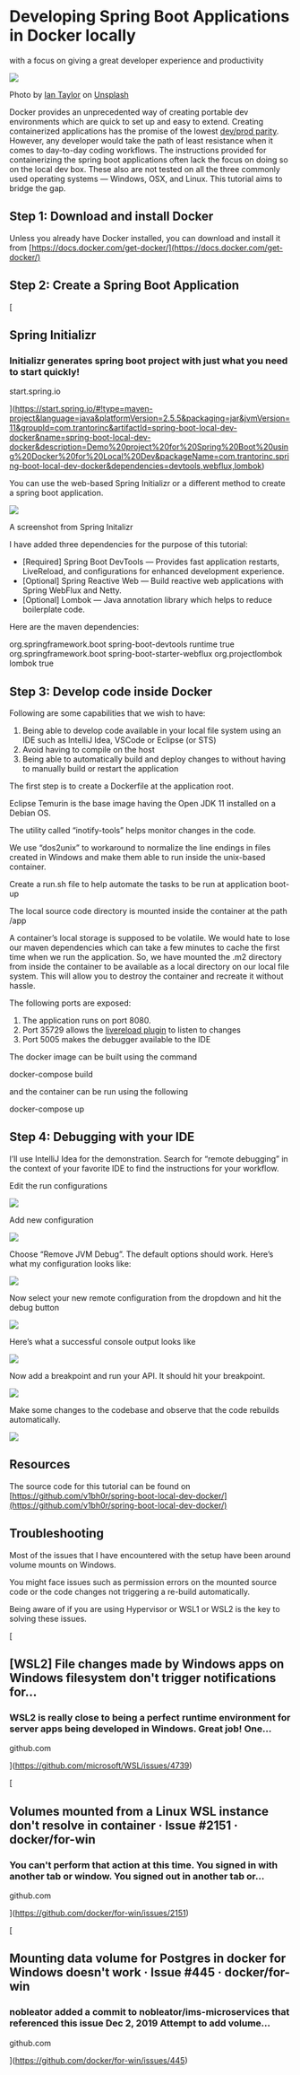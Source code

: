 Developing Spring Boot Applications in Docker locally
=====================================================

with a focus on giving a great developer experience and productivity

![](https://miro.medium.com/v2/resize:fit:700/0*A6XAaGv4m0FY9Igx)

Photo by [Ian Taylor](https://unsplash.com/@carrier_lost?utm_source=medium&utm_medium=referral) on [Unsplash](https://unsplash.com?utm_source=medium&utm_medium=referral)

Docker provides an unprecedented way of creating portable dev environments which are quick to set up and easy to extend. Creating containerized applications has the promise of the lowest [dev/prod parity](https://12factor.net/dev-prod-parity). However, any developer would take the path of least resistance when it comes to day-to-day coding workflows. The instructions provided for containerizing the spring boot applications often lack the focus on doing so on the local dev box. These also are not tested on all the three commonly used operating systems — Windows, OSX, and Linux. This tutorial aims to bridge the gap.

Step 1: Download and install Docker
-----------------------------------

Unless you already have Docker installed, you can download and install it from [https://docs.docker.com/get-docker/](https://docs.docker.com/get-docker/)

Step 2: Create a Spring Boot Application
----------------------------------------

[

Spring Initializr
-----------------

### Initializr generates spring boot project with just what you need to start quickly!

start.spring.io



](https://start.spring.io/#!type=maven-project&language=java&platformVersion=2.5.5&packaging=jar&jvmVersion=11&groupId=com.trantorinc&artifactId=spring-boot-local-dev-docker&name=spring-boot-local-dev-docker&description=Demo%20project%20for%20Spring%20Boot%20using%20Docker%20for%20Local%20Dev&packageName=com.trantorinc.spring-boot-local-dev-docker&dependencies=devtools,webflux,lombok)

You can use the web-based Spring Initializr or a different method to create a spring boot application.

![](https://miro.medium.com/v2/resize:fit:700/1*1DtJhd4BVLUOij6yoRd7Fg.png)

A screenshot from Spring Initalizr

I have added three dependencies for the purpose of this tutorial:

*   \[Required\] Spring Boot DevTools — Provides fast application restarts, LiveReload, and configurations for enhanced development experience.
*   \[Optional\] Spring Reactive Web — Build reactive web applications with Spring WebFlux and Netty.
*   \[Optional\] Lombok — Java annotation library which helps to reduce boilerplate code.

Here are the maven dependencies:

<dependency>  
   <groupId>org.springframework.boot</groupId>  
   <artifactId>spring-boot-devtools</artifactId>  
   <scope>runtime</scope>  
   <optional>true</optional>  
</dependency><dependency>  
   <groupId>org.springframework.boot</groupId>  
   <artifactId>spring-boot-starter-webflux</artifactId>  
</dependency>  
  
<dependency>  
   <groupId>org.projectlombok</groupId>  
   <artifactId>lombok</artifactId>  
   <optional>true</optional>  
</dependency>

Step 3: Develop code inside Docker
----------------------------------

Following are some capabilities that we wish to have:

1.  Being able to develop code available in your local file system using an IDE such as IntelliJ Idea, VSCode or Eclipse (or STS)
2.  Avoid having to compile on the host
3.  Being able to automatically build and deploy changes to without having to manually build or restart the application

The first step is to create a Dockerfile at the application root.

Eclipse Temurin is the base image having the Open JDK 11 installed on a Debian OS.

The utility called “inotify-tools” helps monitor changes in the code.

We use “dos2unix” to workaround to normalize the line endings in files created in Windows and make them able to run inside the unix-based container.

Create a run.sh file to help automate the tasks to be run at application boot-up

The local source code directory is mounted inside the container at the path /app

A container’s local storage is supposed to be volatile. We would hate to lose our maven dependencies which can take a few minutes to cache the first time when we run the application. So, we have mounted the .m2 directory from inside the container to be available as a local directory on our local file system. This will allow you to destroy the container and recreate it without hassle.

The following ports are exposed:

1.  The application runs on port 8080.
2.  Port 35729 allows the [livereload plugin](https://chrome.google.com/webstore/detail/livereload/jnihajbhpnppcggbcgedagnkighmdlei?hl=en) to listen to changes
3.  Port 5005 makes the debugger available to the IDE

The docker image can be built using the command

docker-compose build

and the container can be run using the following

docker-compose up

Step 4: Debugging with your IDE
-------------------------------

I’ll use IntelliJ Idea for the demonstration. Search for “remote debugging” in the context of your favorite IDE to find the instructions for your workflow.

Edit the run configurations

![](https://miro.medium.com/v2/resize:fit:545/1*aqeR9Ui51D2cIU_W1BkD5w.png)

Add new configuration

![](https://miro.medium.com/v2/resize:fit:302/1*RBRnhZ7nJ1wNlYA9JIMJ7w.png)

Choose “Remove JVM Debug”. The default options should work. Here’s what my configuration looks like:

![](https://miro.medium.com/v2/resize:fit:700/1*zdC_LRK0YZxiXzYqPiHD6w.png)

Now select your new remote configuration from the dropdown and hit the debug button

![](https://miro.medium.com/v2/resize:fit:400/1*Tlqt4BslO771IS-ngeDaDg.png)

Here’s what a successful console output looks like

![](https://miro.medium.com/v2/resize:fit:699/1*X5A45iuO5yqgWK8mUwOkqA.png)

Now add a breakpoint and run your API. It should hit your breakpoint.

![](https://miro.medium.com/v2/resize:fit:700/1*LJfrDaSBdN80L_b0SiG-Ig.png)

Make some changes to the codebase and observe that the code rebuilds automatically.

![](https://miro.medium.com/v2/resize:fit:700/1*R0n_zVeYSpGzq0wNjtJiZw.png)

Resources
---------

The source code for this tutorial can be found on [https://github.com/v1bh0r/spring-boot-local-dev-docker/](https://github.com/v1bh0r/spring-boot-local-dev-docker/)

Troubleshooting
---------------

Most of the issues that I have encountered with the setup have been around volume mounts on Windows.

You might face issues such as permission errors on the mounted source code or the code changes not triggering a re-build automatically.

Being aware of if you are using Hypervisor or WSL1 or WSL2 is the key to solving these issues.

[

\[WSL2\] File changes made by Windows apps on Windows filesystem don't trigger notifications for…
-------------------------------------------------------------------------------------------------

### WSL2 is really close to being a perfect runtime environment for server apps being developed in Windows. Great job! One…

github.com



](https://github.com/microsoft/WSL/issues/4739)

[

Volumes mounted from a Linux WSL instance don't resolve in container · Issue #2151 · docker/for-win
---------------------------------------------------------------------------------------------------

### You can't perform that action at this time. You signed in with another tab or window. You signed out in another tab or…

github.com



](https://github.com/docker/for-win/issues/2151)

[

Mounting data volume for Postgres in docker for Windows doesn't work · Issue #445 · docker/for-win
--------------------------------------------------------------------------------------------------

### nobleator added a commit to nobleator/ims-microservices that referenced this issue Dec 2, 2019 Attempt to add volume…

github.com



](https://github.com/docker/for-win/issues/445)
